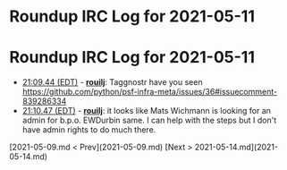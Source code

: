 # Roundup IRC Log for 2021-05-11 #
# Roundup IRC Log for 2021-05-11
* <a href="#21:09.44" id="21:09.44">21:09.44 (EDT)</a> - __[rouilj](https://github.com/rouilj)__: Taggnostr have you seen <https://github.com/python/psf-infra-meta/issues/36#issuecomment-839286334>
* <a href="#21:10.47" id="21:10.47">21:10.47 (EDT)</a> - __[rouilj](https://github.com/rouilj)__: it looks like Mats Wichmann is looking for an admin for b.p.o. EWDurbin same. I can help with the steps but I don't have admin rights to do much there.

<div class="inpage-footer">
[2021-05-09.md < Prev](2021-05-09.md)
[Next > 2021-05-14.md](2021-05-14.md)
</div>
